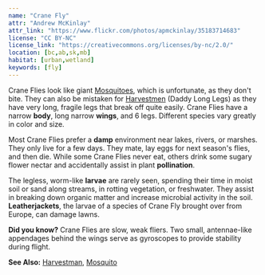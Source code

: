 ```yaml
---
name: "Crane Fly"
attr: "Andrew McKinlay"
attr_link: "https://www.flickr.com/photos/apmckinlay/35183714683"
license: "CC BY-NC"
license_link: "https://creativecommons.org/licenses/by-nc/2.0/"
location: [bc,ab,sk,mb]
habitat: [urban,wetland]
keywords: [fly]
---
```

Crane Flies look like giant [Mosquitoes](/insects/mosquito/), which is unfortunate, as they don't bite. They can also be mistaken for [Harvestmen](/insects/harvest/) (Daddy Long Legs) as they have very long, fragile legs that break off quite easily. Crane Flies have a narrow **body**, long narrow **wings**, and 6 legs. Different species vary greatly in color and size.

Most Crane Flies prefer a **damp** environment near lakes, rivers, or marshes. They only live for a few days. They mate, lay eggs for next season's flies, and then die. While some Crane Flies never eat, others drink some sugary flower nectar and accidentally assist in plant **pollination**.

The legless, worm-like **larvae** are rarely seen, spending their time in moist soil or sand along streams, in rotting vegetation, or freshwater. They assist in breaking down organic matter and increase microbial activity in the soil. **Leatherjackets**, the larvae of a species of Crane Fly brought over from Europe, can damage lawns.

**Did you know?** Crane Flies are slow, weak fliers. Two small, antennae-like appendages behind the wings serve as gyroscopes to provide stability during flight.

**See Also:**
[Harvestman](/insects/harvest/),
[Mosquito](/insects/mosquito/)
